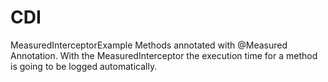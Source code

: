 # CDI

MeasuredInterceptorExample
Methods annotated with @Measured Annotation.
With the MeasuredInterceptor the execution time for a method is going to be logged automatically.  